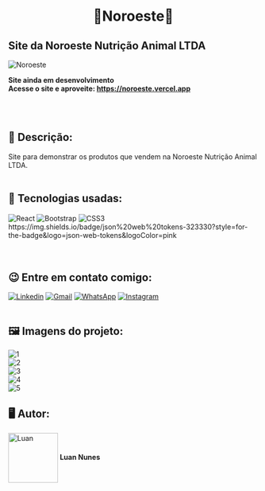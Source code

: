<h1 align="center">🦜Noroeste🦜</h1>
<h2>Site da Noroeste Nutrição Animal LTDA</h2> 

![Noroeste](https://user-images.githubusercontent.com/105875989/198149469-174a317d-8111-465e-8dbd-4749e3a84fcd.gif)

<strong>Site ainda em desenvolvimento</strong>
<br><strong>Acesse o site e aproveite: https://noroeste.vercel.app   </strong>

<br>
<br>
<h2><strong> 📝 Descrição:</strong></h2>    

Site para demonstrar os produtos que vendem na Noroeste Nutrição Animal LTDA.
<br>
<br>
<h2><strong>🚀 Tecnologias usadas:</strong></h2>   

<div style='display:inline_block;'>
  <img align='center' alt='React' src='https://img.shields.io/badge/React-20232A?style=for-the-badge&logo=react&logoColor=61DAFB'/>
  <img align='center' alt='Bootstrap' src='https://img.shields.io/badge/Bootstrap-563D7C?style=for-the-badge&logo=bootstrap&logoColor=white'/>
  <img align='center' alt='CSS3' src='https://img.shields.io/badge/CSS-239120?&style=for-the-badge&logo=css3&logoColor=white'/> 
  https://img.shields.io/badge/json%20web%20tokens-323330?style=for-the-badge&logo=json-web-tokens&logoColor=pink
</div>
<br><br>

<h2><strong>😉 Entre em contato comigo:</strong></h2>   

[![Linkedin](https://img.shields.io/badge/LinkedIn-0077B5?style=for-the-badge&logo=linkedin&logoColor=white)](https://www.linkedin.com/in/luan-nunes-esbaltar/)
[![Gmail](https://img.shields.io/badge/Gmail-D14836?style=for-the-badge&logo=gmail&logoColor=white)](mailto:nunesesbaltar.luan02@gmail.com)
[![WhatsApp](https://img.shields.io/badge/WhatsApp-25D366?style=for-the-badge&logo=whatsapp&logoColor=white)](https://api.whatsapp.com/send?phone=5561984653761&text=Ol%C3%A1%20Luan%2C%20tudo%20bem%3F)
[![Instagram](https://img.shields.io/badge/Instagram-E4405F?style=for-the-badge&logo=instagram&logoColor=white)](https://www.instagram.com/luan_nunees/)
<br>
<br>
<h2><strong> 🖼️ Imagens do projeto:</strong></h2> 

![1](https://user-images.githubusercontent.com/105875989/198148570-db2b0fde-55d7-4d3d-979b-1f61f0a677dc.png)  <br>
![2](https://user-images.githubusercontent.com/105875989/198148582-cf851549-6cc6-4b20-ab95-c588057caa78.png)  <br>
![3](https://user-images.githubusercontent.com/105875989/198148592-99584ab2-12ba-46d3-a5f8-31116f9fedc1.png)  <br>
![4](https://user-images.githubusercontent.com/105875989/198148596-99fd27d1-7c0c-4284-bd14-307ee33c36c3.png)   <br>
![5](https://user-images.githubusercontent.com/105875989/198148602-d7aadd86-1fd2-4262-b7c7-4ca8f3f86b0d.png)   <br>

<h2><strong>🖥️ Autor:</strong></h2>   

<img align='center' style="width:100px; height: 100px;" alt='Luan' src='https://user-images.githubusercontent.com/105875989/202720555-79b37083-a2e8-47d6-8d43-5003323b22ff.jpeg'/>  
<strong>Luan Nunes</strong> 

